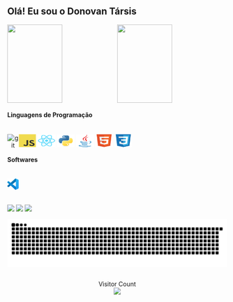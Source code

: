 ## Olá! Eu sou o Donovan Társis
 <div style="display: flex; flex-direction: row; flex-wrap: no-wrap;">
    <img width="50%" height="180em" src="https://github-readme-stats.vercel.app/api?username=DonovanTarsis&show_icons=true&theme=dracula&include_all_commits=true&count_private=true"/><img width="50%" height="180em" src="https://github-readme-stats.vercel.app/api/top-langs/?username=DonovanTarsis&layout=compact&langs_count=16&theme=dracula"/>
 </div>
 <h4>Linguagens de Programação</h4>
<div style="display: inline_block"><br>
  <img align="center" alt="JavaScript" height="30" width="40" src="https://raw.githubusercontent.com/devicons/devicon/master/icons/javascript/javascript-original.svg">
  <img align="center" alt="React" height="30" width="40" src="https://raw.githubusercontent.com/devicons/devicon/master/icons/react/react-original.svg">
  <img align="center" alt="Python" height="30" width="40" src="https://raw.githubusercontent.com/devicons/devicon/master/icons/python/python-original.svg">
  <img align="center" alt="Java" height="30" width="40" src="https://raw.githubusercontent.com/devicons/devicon/master/icons/java/java-original.svg">
  <img align="center" alt="HTML" height="30" width="40" src="https://raw.githubusercontent.com/devicons/devicon/master/icons/html5/html5-original.svg">
  <img align="center" alt="CSS" height="30" width="40" src="https://raw.githubusercontent.com/devicons/devicon/master/icons/css3/css3-original.svg">
  <a align="center" href="https://git-scm.com/" target="_blank"> <img align="left" alt="git" width="26px" src="https://www.vectorlogo.zone/logos/git-scm/git-scm-icon.svg"/> </a>
</div>
 
 <h4>Softwares</h4>
 <div style="display: inline-block"><br>
  <img align="left" alt="Visual Studio Code" width="26px" src="https://raw.githubusercontent.com/github/explore/80688e429a7d4ef2fca1e82350fe8e3517d3494d/topics/visual-studio-code/visual-studio-code.png" />
  
 </div><br>
 <br>
<div style="display: inline-block"><br> 
  <a href="https://instagram.com/donovan.silva" target="_blank"><img src="https://img.shields.io/badge/-Instagram-%23E4405F?style=for-the-badge&logo=instagram&logoColor=white" target="_blank"></a>
  <a href = "mailto: donovan.engenharia@gmail.com" target="_blank"><img src="https://img.shields.io/badge/-Gmail-%23333?style=for-the-badge&logo=gmail&logoColor=white" target="_blank"></a>
  <a href="https://www.linkedin.com/in/donovan-tarsis/" target="_blank"><img src="https://img.shields.io/badge/-LinkedIn-%230077B5?style=for-the-badge&logo=linkedin&logoColor=white" target="_blank"></a> 
 
  ![Snake animation](https://github.com/DonovanTarsis/DonovanTarsis/blob/master/.github/workflows/cobrinha.svg)
 
</div>
<p align="center"> 
  Visitor Count<br>
<img src="https://profile-counter.glitch.me/DonovanTarsis/count.svg" />
</p>
